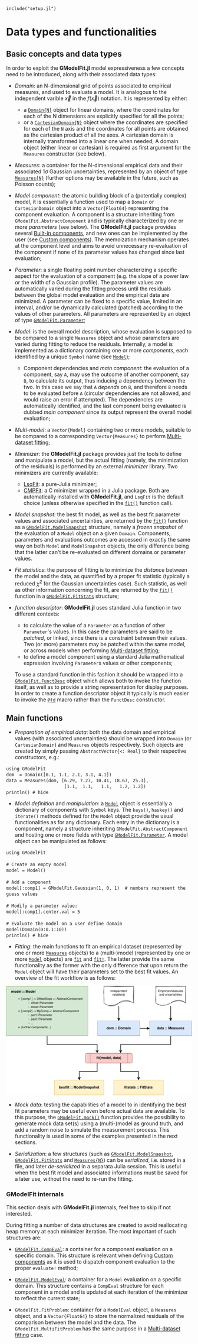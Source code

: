 ```@setup abc
include("setup.jl")
```

# Data types and functionalities

## Basic concepts and data types
In order to exploit the **GModelFit.jl** model expressiveness a few concepts need to be introduced, along with their associated data types:

- *Domain*: an N-dimensional grid of points associated to empirical measures, and used to evaluate a model.  It is analogous to the independent varible $\vec{x}$ in the $f(\vec{x})$ notation. It is represented by either:
  - a [`Domain{N}`](@ref) object for linear domains, where the coordinates for each of the N dimensions are explicitly specified for all the points;
  - or a [`CartesianDomain{N}`](@ref) object where the coordinates are specified for each of the `N` axis and the coordinates for all points are obtained as the cartesian product of all the axes.  A cartesian domain is internally transformed into a linear one when needed;
  A domain object (either linear or cartesian) is required as first argument for the `Measures` constructor (see below).

- *Measures*: a container for the N-dimensional empirical data and their associated $1\sigma$ Gaussian uncertainties, represented by an object of type [`Measures{N}`](@ref) (further options may be available in the future, such as Poisson counts);

- *Model component*: the atomic building block of a (potentially complex) model, it is essentially a function used to map a `Domain` or `CartesianDomain` object into a `Vector{Float64}` representing the component evaluation.  A component is a structure inheriting from `GModelFit.AbstractComponent` and is typically characterized by one or more *parameters* (see below).   The **GModelFit.jl** package provides several [Built-in components](@ref), and new ones can be implemented by the user (see [Custom components](@ref)).  The memoization mechanism operates at the component level and aims to avoid unnecessary re-evaluation of the component if none of its parameter values has changed since last evaluation;

- *Parameter*: a single floating point number characterizing a specific aspect for the evaluation of a component (e.g. the slope of a power law or the width of a Gaussian profile). The parameter values are automatically varied during the fitting process until the residuals between the global model evaluation and the empirical data are minimized.  A parameter can be fixed to a specific value, limited in an interval, and/or be dynamically calculated (patched) according to the values of other parameters.  All parameters are represented by an object of type [`GModelFit.Parameter`](@ref);

- *Model*: is the overall model description, whose evaluation is supposed to be compared to a single `Measures` object and whose parameters are varied during fitting to reduce the residuals.  Internally, a model is implemented as a dictionary containing one or more *components*, each identified by a unique `Symbol` name (see [`Model`](@ref));

  - Component dependencies and *main component*: the evaluation of a component, say `A`, may use the outcome of another component, say `B`, to calculate its output, thus inducing a dependency between the two. In this case we say that `A` *depends* on `B`, and therefore `B` needs to be evaluated before `A` (circular dependencies are not allowed, and would raise an error if attempted).  The dependencies are automatically identified, and the last component being evaluated is dubbed *main component* since its output represent the overall model evaluation;

- *Multi-model*: a `Vector{Model}` containing two or more models, suitable to be compared to a corresponding `Vector{Measures}` to perform [Multi-dataset fitting](@ref);

- *Minimizer*: the **GModelFit.jl** package provides just the tools to define and manipulate a model, but the actual fitting (namely, the minimization of the residuals) is performed by an external *minimizer* library.  Two minimizers are currently available:
  - [LsqFit](https://github.com/JuliaNLSolvers/LsqFit.jl): a pure-Julia minimizer;
  - [CMPFit](https://github.com/gcalderone/CMPFit.jl): a C minimizer wrapped in a Julia package.
  Both are automatically installed with **GModelFit.jl**, and `LsqFit` is the default choice (unless otherwise specified in the [`fit()`](@ref) function call).

- *Model snapshot*: the best fit model, as well as the best fit parameter values and associated uncertainties, are returned by the [`fit()`](@ref) function as a [`GModelFit.ModelSnapshot`](@ref) structure, namely a *frozen snapshot* of the evaluation of a `Model` object on a given `Domain`.  Components, parameters and evaluations outcomes are accessed in exactly the same way on both `Model` and `ModelSnapshot` objects, the only difference being that the latter can't be re-evaluated on different domains or parameter values.

- *Fit statistics*: the purpose of fitting is to minimize the *distance* between the model and the data, as quantified by a proper fit statistic (typically a reduced $\chi^2$ for the Gaussian uncertainties case). Such statistic, as well as other information concerning the fit, are returned by the [`fit()`](@ref) function in a [`GModelFit.FitStats`](@ref) structure;

- *function descriptor*: **GModelFit.jl** uses standard Julia function in two different contexts:
  - to calculate the value of a `Parameter` as a function of other `Parameter`'s values. In this case the parameters are said to be *patched*, or linked, since there is a constraint between their values.  Two (or more) parameters may be patched within the same model, or across models when performing [Multi-dataset fitting](@ref);
  - to define a model component using a standard Julia mathematical expression involving `Parameter`s values or other components;

  To use a standard function in this fashion it should be wrapped into a [`GModelFit.FunctDesc`](@ref) object which allows both to invoke the function itself, as well as to provide a string representation for display purposes.  In order to create a function descriptor object it typically is much easier to invoke the [`@fd`](@ref) macro rather than the `FunctDesc` constructor.



## Main functions

- *Preparation of empirical data*: both the data domain and empirical values (with associated uncertainties) should be wrapped into `Domain` (or `CartesianDomain`) and `Measures` objects respectively.  Such objects are created by simply passing `AbstractVector{<: Real}` to their respective constructors, e.g.:
```@example abc
using GModelFit
dom  = Domain([0.1, 1.1, 2.1, 3.1, 4.1])
data = Measures(dom, [6.29, 7.27, 10.41, 18.67, 25.3],
                      [1.1,  1.1,   1.1,   1.2, 1.2])
println() # hide
```

- *Model definition* and *manipulation*: a [`Model`](@ref) object is essentially a dictionary of components with `Symbol` keys.  The `keys()`, `haskey()` and `iterate()` methods defined for the `Model` object provide the usual functionalities as for any dictionary.  Each entry in the dictionary is a component, namely a structure inheriting `GModelFit.AbstractComponent` and hosting one or more fields with type [`GModelFit.Parameter`](@ref).  A model object can be manipulated as follows:
```@example abc
using GModelFit

# Create an empty model
model = Model()

# Add a component
model[:comp1] = GModelFit.Gaussian(1, 0, 1)  # numbers represent the guess values

# Modify a parameter value:
model[:comp1].center.val = 5

# Evaluate the model on a user define domain
model(Domain(0:0.1:10))
println() # hide
```

- *Fitting*: the main functions to fit an empirical dataset (represented by one or more [`Measures`](@ref) objects) to a (multi-)model (represented by one or more [`Model`](@ref) objects) are [`fit`](@ref) and [`fit!`](@ref).  The latter provide the same functionality as the former with the only difference that upon return the `Model` object will have their parameters set to the best fit values.  An overview of the fit workflow is as follows:

![](assets/schema.svg)

- *Mock data*: testing the capabilities of a model to in identifying the best fit parameters may be useful even before actual data are available.  To this purpose, the [`GModelFit.mock()`](@ref) function provides the possibility to generate mock data set(s) using a (multi-)model as ground truth, and add a random noise to simulate the measurement process.  This functionality is used in some of the examples presented in the next sections.

- *Serialization*: a few structures (such as  [`GModelFit.ModelSnapshot`](@ref), [`GModelFit.FitStats`](@ref) and [`Measures{N}`](@ref)) can be *serialized*, i.e. stored in a file, and later *de-serialized* in a separata Julia session.  This is useful when the best fit model and associated informations must be saved for a later use, without the need to re-run the fitting.





### GModelFit internals

This section deals with **GModelFit.jl** internals, feel free to skip if not interested.

During fitting a number of data structures are created to avoid reallocating heap memory at each minimizer iteration.  The most important of such structures are:

- [`GModelFit.CompEval`](@ref): a container for a component evaluation on a specific domain.  This structure is relevant when defining [Custom components](@ref) as it is used to dispatch component evaluation to the proper `evaluate!` method;

- [`GModelFit.ModelEval`](@ref): a container for a `Model` evaluation on a specific domain. This structure contains a `CompEval` structure for each component in a model and is updated at each iteration of the minimizer to reflect the current state;

- `GModelFit.FitProblem`: container for a `ModelEval` object, a `Measures` object, and a `Vector{Float64}` to store the normalized residuals of the comparison between the model and the data.  The `GModelFit.MultiFitProblem` has the same purpose in a [Multi-dataset fitting](@ref) case.
